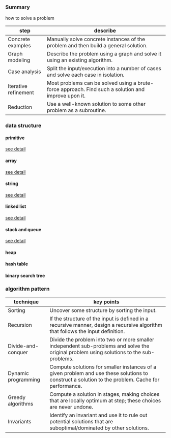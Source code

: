 ### Summary
how to solve a problem

|step|describe|
|---|---|
|Concrete examples|Manually solve concrete instances of the problem and then build a general solution.|
|Graph modeling|Describe the problem using a graph and solve it using an existing algorithm.|
|Case analysis|Split the input/execution into a number of cases and solve each case in isolation.| 
|Iterative refinement|Most problems can be solved using a brute-force approach. Find such a solution and improve upon it.|
|Reduction|Use a well-known solution to some other problem as a subroutine.|

### data structure
#### primitive
[see detail](./basic/primitive.md)
#### array
[see detail](./basic/array.md)
#### string
[see detail](./basic/string.md)
#### linked list
[see detail](./basic/linkedlist.md)
#### stack and queue
[see detail](./basic/stack_queue.md)
#### heap

#### hash table

#### binary search tree

###  algorithm pattern

|technique|key points|
|---|---|
|Sorting|Uncover some structure by sorting the input.| 
|Recursion|If the structure of the input is defined in a recursive manner, design a recursive algorithm that follows the input definition.|
|Divide-and-conquer|Divide the problem into two or more smaller independent sub-problems and solve the original problem using solutions to the sub-problems.| 
|Dynamic programming|Compute solutions for smaller instances of a given problem and use these solutions to construct a solution to the problem. Cache for performance.| 
|Greedy algorithms|Compute a solution in stages, making choices that are locally optimum at step; these choices are never undone.| 
|Invariants|Identify an invariant and use it to rule out potential solutions that are suboptimal/dominated by other solutions.|
